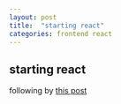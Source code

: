 ```yaml
---
layout: post
title:  "starting react"
categories: frontend react
---
```


## starting react
following by [this post](https://velopert.com/reactjs-tutorials)

